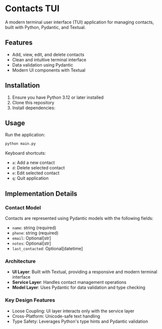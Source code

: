 # Contacts TUI

A modern terminal user interface (TUI) application for managing contacts, built with Python, Pydantic, and Textual.

## Features

- Add, view, edit, and delete contacts
- Clean and intuitive terminal interface
- Data validation using Pydantic
- Modern UI components with Textual

## Installation

1. Ensure you have Python 3.12 or later installed
2. Clone this repository
3. Install dependencies:

## Usage

Run the application:

```bash
python main.py
```

Keyboard shortcuts:

- `a`: Add a new contact
- `d`: Delete selected contact
- `e`: Edit selected contact
- `q`: Quit application

## Implementation Details

### Contact Model

Contacts are represented using Pydantic models with the following fields:

- `name`: string (required)
- `phone`: string (required)
- `email`: Optional[str]
- `notes`: Optional[str]
- `last_contacted`: Optional[datetime]

### Architecture

- **UI Layer**: Built with Textual, providing a responsive and modern terminal interface
- **Service Layer**: Handles contact management operations
- **Model Layer**: Uses Pydantic for data validation and type checking

### Key Design Features

- Loose Coupling: UI layer interacts only with the service layer
- Cross-Platform: Unicode-safe text handling
- Type Safety: Leverages Python's type hints and Pydantic validation
